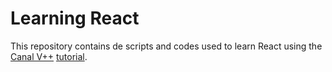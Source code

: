 # Learning React

This repository contains de scripts and codes used to learn React using the [Canal V++](https://youtube.com/user/VPlusPlus) [tutorial](https://www.youtube.com/playlist?list=PLXe1Uv1JGlTbrdrcZIZOabEBSpeNeVHD7).